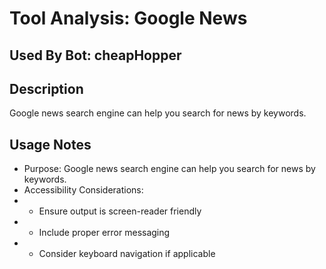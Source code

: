 # Tool Analysis: Google News

## Used By Bot: cheapHopper

## Description
Google news search engine can help you search for news by keywords.


## Usage Notes
- Purpose: Google news search engine can help you search for news by keywords.
- Accessibility Considerations:
- - Ensure output is screen-reader friendly
- - Include proper error messaging
- - Consider keyboard navigation if applicable
